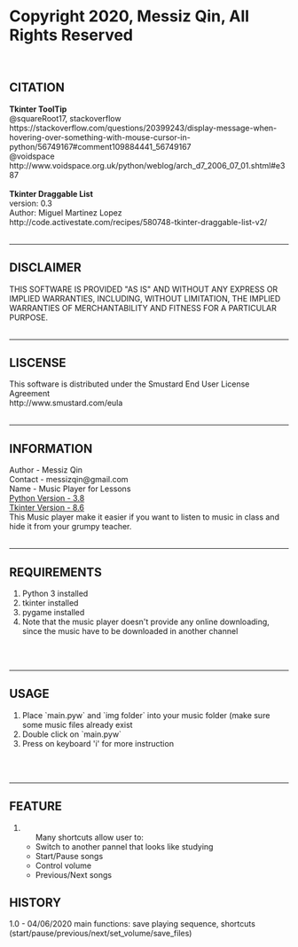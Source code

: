 # Copyright 2020, Messiz Qin, All Rights Reserved
<br />
<h2>CITATION</h2>
<b>Tkinter ToolTip</b><br />
@squareRoot17, stackoverflow<br />
https://stackoverflow.com/questions/20399243/display-message-when-hovering-over-something-with-mouse-cursor-in-python/56749167#comment109884441_56749167<br />
@voidspace<br />
http://www.voidspace.org.uk/python/weblog/arch_d7_2006_07_01.shtml#e387<br />
<br />
<b>Tkinter Draggable List</b><br />
version: 0.3<br />
Author: Miguel Martinez Lopez<br />
http://code.activestate.com/recipes/580748-tkinter-draggable-list-v2/
<br /><br />
<hr />
<h2>DISCLAIMER</h2>
THIS SOFTWARE IS PROVIDED "AS IS" AND WITHOUT ANY EXPRESS OR IMPLIED WARRANTIES, INCLUDING, WITHOUT LIMITATION, THE IMPLIED WARRANTIES OF MERCHANTABILITY AND FITNESS FOR A PARTICULAR PURPOSE.
<br /><br />
<hr />
<h2>LISCENSE</h2>
This software is distributed under the Smustard End User License Agreement<br />
http://www.smustard.com/eula
<br /><br />
<hr />
<h2>INFORMATION</h2>
Author - Messiz Qin<br />
Contact - messizqin@gmail.com<br />
Name - Music Player for Lessons<br />
<u>Python Version - 3.8</u><br />
<u>Tkinter Version - 8.6</u><br />
This Music player make it easier if you want to listen to music in class and hide it from your grumpy teacher.
<br /><br />
<hr />
<h2>REQUIREMENTS</h2>
<ol>
  <li>Python 3 installed</li>
  <li>tkinter installed</li>
  <li>pygame installed</li>
  <li>Note that the music player doesn't provide any online downloading, since the music have to be downloaded in another channel</li>
</ol>
<br /><br />
<hr />
<h2>USAGE</h2>
<ol>
  <li>Place `main.pyw` and `img folder` into your music folder (make sure some music files already exist</li>
  <li>Double click on `main.pyw`</li>
  <li>Press on keyboard 'i' for more instruction</li>
</ol>
<br /><br />
<hr />
<h2>FEATURE</h2>
<ol>
<li>
<ul>
Many shortcuts allow user to:
<li>Switch to another pannel that looks like studying</li>
<li>Start/Pause songs</li>
<li>Control volume</li>
<li>Previous/Next songs</li>
</ul>
</li>
</ol>
<h2>HISTORY</h2>
1.0 - 04/06/2020
main functions: save playing sequence, shortcuts (start/pause/previous/next/set_volume/save_files)
